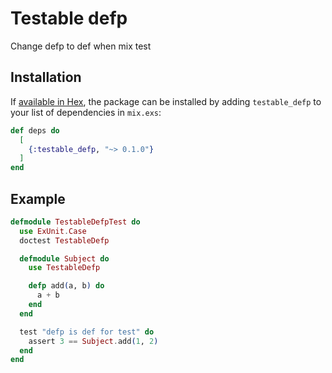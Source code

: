 # Testable defp

Change defp to def when mix test

## Installation

If [available in Hex](https://hex.pm/docs/publish), the package can be installed
by adding `testable_defp` to your list of dependencies in `mix.exs`:

```elixir
def deps do
  [
    {:testable_defp, "~> 0.1.0"}
  ]
end
```

## Example

```elixir
defmodule TestableDefpTest do
  use ExUnit.Case
  doctest TestableDefp

  defmodule Subject do
    use TestableDefp

    defp add(a, b) do
      a + b
    end
  end

  test "defp is def for test" do
    assert 3 == Subject.add(1, 2)
  end
end
```
